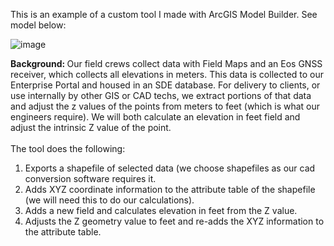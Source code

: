This is an example of a custom tool I made with ArcGIS Model Builder. See model below:

![image](https://user-images.githubusercontent.com/69057057/141152703-6ccc7f20-0a60-4945-ad7e-8272ed385f38.png)

<strong>Background: </strong>Our field crews collect data with Field Maps and an Eos GNSS receiver, which collects all elevations in meters. 
This data is collected to our Enterprise Portal and housed in an SDE database. For delivery to clients, or use internally by other GIS or CAD techs, we 
extract portions of that data and adjust the z values of the points from meters to feet (which is what our engineers require). We will both calculate an elevation in feet field
and adjust the intrinsic Z value of the point.
<br><br>
The tool does the following:
<br>
<ol>
  <li> Exports a shapefile of selected data (we choose shapefiles as our cad conversion software requires it. </li>
  <li> Adds XYZ coordinate information to the attribute table of the shapefile (we will need this to do our calculations).</li>
  <li> Adds a new field and calculates elevation in feet from the Z value. </li>
  <li> Adjusts the Z geometry value to feet and re-adds the XYZ information to the attribute table. </li>
